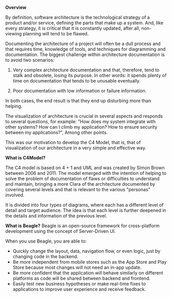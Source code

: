 

**Overview**

By definition, software architecture is the technological strategy of a product and/or service, defining the parts that make up a system. And, like every strategy, it is critical that it is constantly updated, after all, non-viewing planning will tend to be flawed.

Documenting the architecture of a project will often be a dull process and that requires time, knowledge of tools, and techniques for diagramming and documentation. The biggest challenge within architecture documentation is to avoid two scenarios:

1. Very complex architecture documentation and that, therefore, tend to stalk and obsolete, losing its purpose. In other words: it spends plenty of time on documentation that tends to be unusable eventually.

2. Poor documentation with low information or failure information.

In both cases, the end result is that they end up disturbing more than helping.

The visualization of architecture is crucial in several aspects and responds to several questions, for example: "How does my system integrate with other systems? How can I climb my application? How to ensure security between my applications?", Among other points.

This was our motivation to develop the C4 Model, that is, that of visualization of our architecture in a very simple and effective way.



**What is C4Model?**

The C4 model is based on 4 + 1 and UML and was created by Simon Brown between 2006 and 2011. The model emerged with the intention of helping to solve the problem of documentation of flaws or difficulties to understand and maintain, bringing a more Clara of the architecture documented by covering several levels and that is relevant to the various "personas" involved.

It is divided into four types of diagrams, where each has a different level of detail and target audience. The idea is that each level is further deepened in the details and information of the previous level.



**What is Beagle?**
Beagle is an open-source framework for cross-platform development using the concept of Server-Driven UI.

When you use Beagle, you are able to: 

 - Quickly change the layout, data, navigation flow, or even logic, just by changing code in the backend.
 - Be more independent from mobile stores such as the App Store and Play Store because most changes will not need an in-app update.
 - Be more confident that the application will behave similarly on different platforms as code will be shared between backend and frontend.
 - Easily test new business hypotheses or make real-time fixes to applications to improve user experience and receive feedback.